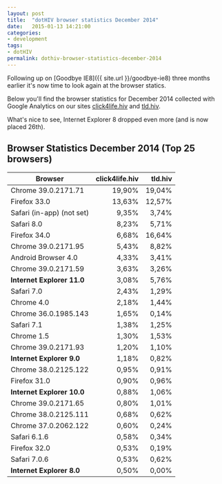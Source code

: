 ```yaml
---
layout: post
title:  "dotHIV browser statistics December 2014"
date:   2015-01-13 14:21:00
categories:
- development
tags:
- dotHIV
permalink: dothiv-browser-statistics-december-2014
---
```


Following up on [Goodbye IE8]({{ site.url }}/goodbye-ie8) three months earlier it's now time to look again at the browser statics.

Below you'll find the browser statistics for December 2014 collected with Google Analytics on our sites [click4life.hiv](https://click4life.hiv/) and [tld.hiv](https://tld.hiv/).

What's nice to see, Internet Explorer 8 dropped even more (and is now placed 26th).

## Browser Statistics December 2014 (Top 25 browsers)

| Browser | click4life.hiv | tld.hiv |
| --------|---------------:|--------:|
| Chrome 39.0.2171.71 | 19,90% | 19,04% |
| Firefox 33.0 | 13,63% | 12,57% |
| Safari (in-app) (not set) | 9,35% | 3,74% |
| Safari 8.0 | 8,23% | 5,71% |
| Firefox 34.0 | 6,68% | 16,64% |
| Chrome 39.0.2171.95 | 5,43% | 8,82% |
| Android Browser 4.0 | 4,33% | 3,41% |
| Chrome 39.0.2171.59 | 3,63% | 3,26% |
| **Internet Explorer 11.0** | 3,08% | 5,76% |
| Safari 7.0 | 2,43% | 1,29% |
| Chrome 4.0 | 2,18% | 1,44% |
| Chrome 36.0.1985.143 | 1,65% | 0,14% |
| Safari 7.1 | 1,38% | 1,25% |
| Chrome 1.5 | 1,30% | 1,53% |
| Chrome 39.0.2171.93 | 1,20% | 1,10% |
| **Internet Explorer 9.0** | 1,18% | 0,82% |
| Chrome 38.0.2125.122 | 0,95% | 0,91% |
| Firefox 31.0 | 0,90% | 0,96% |
| **Internet Explorer 10.0** | 0,88% | 1,06% |
| Chrome 39.0.2171.65 | 0,80% | 1,01% |
| Chrome 38.0.2125.111 | 0,68% | 0,62% |
| Chrome 37.0.2062.122 | 0,60% | 0,24% |
| Safari 6.1.6 | 0,58% | 0,34% |
| Firefox 32.0 | 0,53% | 0,19% |
| Safari 7.0.6 | 0,53% | 0,62% |
| **Internet Explorer 8.0** | 0,50% | 0,00% |
